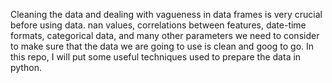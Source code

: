 Cleaning the data and dealing with vagueness in data frames is very crucial before using data. nan values, correlations between features, date-time formats, categorical data, and many other parameters we need to consider to make sure that the data we are going to use is clean and goog to go.
In this repo, I will put some useful techniques used to prepare the data in python.
